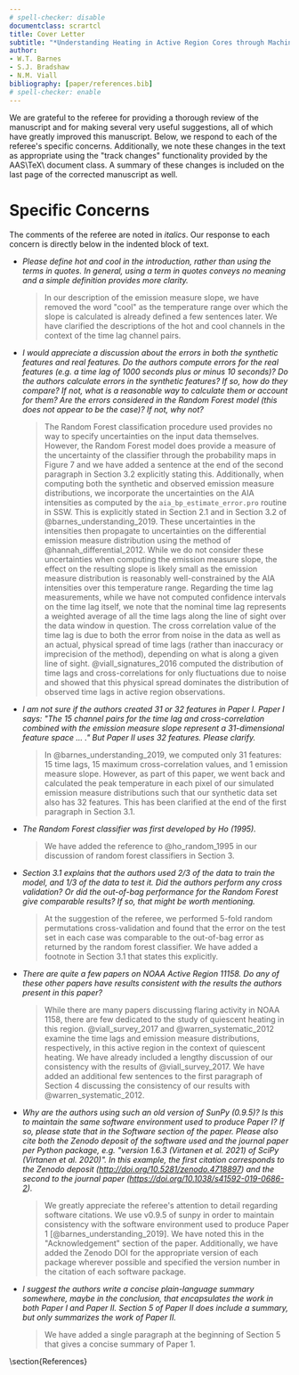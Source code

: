 ```yaml
---
# spell-checker: disable
documentclass: scrartcl
title: Cover Letter
subtitle: "*Understanding Heating in Active Region Cores through Machine Learning II. Classifying Observations*"
author:
- W.T. Barnes
- S.J. Bradshaw
- N.M. Viall
bibliography: [paper/references.bib]
# spell-checker: enable
---
```

We are grateful to the referee for providing a thorough review of the manuscript and for making several very useful suggestions, all of which have greatly improved this manuscript. Below, we respond to each of the referee's specific concerns. Additionally, we note these changes in the text as appropriate using the "track changes" functionality provided by the AAS\TeX\ document class. A summary of these changes is included on the last page of the corrected manuscript as well.

# Specific Concerns

The comments of the referee are noted in *italics*. Our response to each concern is directly below in the indented block of text.

* *Please define hot and cool in the introduction, rather than using the terms in quotes. In general, using a term in quotes conveys no meaning and a simple definition provides more clarity.*

    > In our description of the emission measure slope, we have removed the word "cool" as the temperature range over which the slope is calculated is already defined a few sentences later. We have clarified the descriptions of the hot and cool channels in the context of the time lag channel pairs.

* *I would appreciate a discussion about the errors in both the synthetic features and real features. Do the authors compute errors for the real features (e.g. a time lag of 1000 seconds plus or minus 10 seconds)? Do the authors calculate errors in the synthetic features? If so, how do they compare? If not, what is a reasonable way to calculate them or account for them? Are the errors considered in the Random Forest model (this does not appear to be the case)? If not, why not?*

    > The Random Forest classification procedure used provides no way to specify uncertainties on the input data themselves. However, the Random Forest model does provide a measure of the uncertainty of the classifier through the probability maps in Figure 7 and we have added a sentence at the end of the second paragraph in Section 3.2 explicitly stating this. Additionally, when computing both the synthetic and observed emission measure distributions, we incorporate the uncertainties on the AIA intensities as computed by the `aia_bp_estimate_error.pro` routine in SSW. This is explicitly stated in Section 2.1 and in Section 3.2 of @barnes_understanding_2019. These uncertainties in the intensities then propagate to uncertainties on the differential emission measure distribution using the method of @hannah_differential_2012. While we do not consider these uncertainties when computing the emission measure slope, the effect on the resulting slope is likely small as the emission measure distribution is reasonably well-constrained by the AIA intensities over this temperature range. Regarding the time lag measurements, while we have not computed confidence intervals on the time lag itself, we note that the nominal time lag represents a weighted average of all the time lags along the line of sight over the data window in question. The cross correlation value of the time lag is due to both the error from noise in the data as well as an actual, physical spread of time lags (rather than inaccuracy or imprecision of the method), depending on what is along a given line of sight. @viall_signatures_2016 computed the distribution of time lags and cross-correlations for only fluctuations due to noise and showed that this physical spread dominates the distribution of observed time lags in active region observations.

* *I am not sure if the authors created 31 or 32 features in Paper I. Paper I says: "The 15 channel pairs for the time lag and cross-correlation combined with the emission measure slope represent a 31-dimensional feature space ... ." But Paper II uses 32 features. Please clarify.*

    > In @barnes_understanding_2019, we computed only 31 features: 15 time lags, 15 maximum cross-correlation values, and 1 emission measure slope. However, as part of this paper, we went back and calculated the peak temperature in each pixel of our simulated emission measure distributions such that our synthetic data set also has 32 features. This has been clarified at the end of the first paragraph in Section 3.1.

* *The Random Forest classifier was first developed by Ho (1995).*

    > We have added the reference to @ho_random_1995 in our discussion of random forest classifiers in Section 3.

* *Section 3.1 explains that the authors used 2/3 of the data to train the model, and 1/3 of the data to test it. Did the authors perform any cross validation? Or did the out-of-bag performance for the Random Forest give comparable results? If so, that might be worth mentioning.*

    > At the suggestion of the referee, we performed 5-fold random permutations cross-validation and found that the error on the test set in each case was comparable to the out-of-bag error as returned by the random forest classifier. We have added a footnote in Section 3.1 that states this explicitly.

* *There are quite a few papers on NOAA Active Region 11158. Do any of these other papers have results consistent with the results the authors present in this paper?*

    > While there are many papers discussing flaring activity in NOAA 1158, there are few dedicated to the study of quiescent heating in this region. @viall_survey_2017 and @warren_systematic_2012 examine the time lags and emission measure distributions, respectively, in this active region in the context of quiescent heating. We have already included a lengthy discussion of our consistency with the results of @viall_survey_2017. We have added an additional few sentences to the first paragraph of Section 4 discussing the consistency of our results with @warren_systematic_2012.

* *Why are the authors using such an old version of SunPy (0.9.5)? Is this to maintain the same software environment used to produce Paper I? If so, please state that in the Software section of the paper. Please also cite both the Zenodo deposit of the software used and the journal paper per Python package, e.g. "version 1.6.3 (Virtanen et al. 2021) of SciPy (Virtanen et al. 2020)". In this example, the first citation corresponds to the Zenodo deposit (http://doi.org/10.5281/zenodo.4718897) and the second to the journal paper (https://doi.org/10.1038/s41592-019-0686-2).*

    > We greatly appreciate the referee's attention to detail regarding software citations. We use v0.9.5 of sunpy in order to maintain consistency with the software environment used to produce Paper 1 [@barnes_understanding_2019]. We have noted this in the "Acknowledgement" section of the paper. Additionally, we have added the Zenodo DOI for the appropriate version of each package wherever possible and specified the version number in the citation of each software package.

* *I suggest the authors write a concise plain-language summary somewhere, maybe in the conclusion, that encapsulates the work in both Paper I and Paper II. Section 5 of Paper II does include a summary, but only summarizes the work of Paper II.*

    > We have added a single paragraph at the beginning of Section 5 that gives a concise summary of Paper 1.

\section{References}
